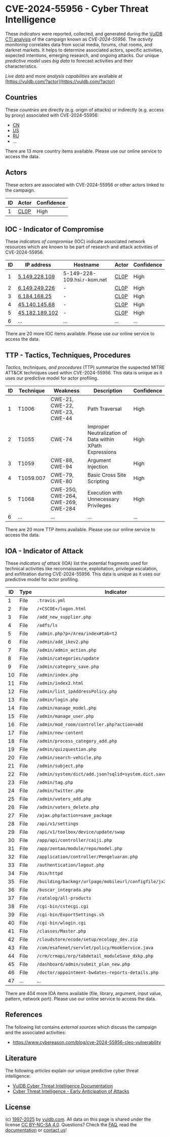 # CVE-2024-55956 - Cyber Threat Intelligence

These _indicators_ were reported, collected, and generated during the [VulDB CTI analysis](https://vuldb.com/?kb.cti) of the campaign known as _CVE-2024-55956_. The _activity monitoring_ correlates data from social media, forums, chat rooms, and darknet markets. It helps to determine associated actors, specific activities, expected intentions, emerging research, and ongoing attacks. Our unique _predictive model_ uses _big data_ to forecast activities and their characteristics.

_Live data_ and more _analysis capabilities_ are available at [https://vuldb.com/?actor](https://vuldb.com/?actor)

## Countries

These _countries_ are directly (e.g. origin of attacks) or indirectly (e.g. access by proxy) associated with CVE-2024-55956:

* [CN](https://vuldb.com/?country.cn)
* [US](https://vuldb.com/?country.us)
* [RU](https://vuldb.com/?country.ru)
* ...

There are 13 more country items available. Please use our online service to access the data.

## Actors

These _actors_ are associated with CVE-2024-55956 or other actors linked to the campaign.

ID | Actor | Confidence
-- | ----- | ----------
1 | [CL0P](https://vuldb.com/?actor.cl0p) | High

## IOC - Indicator of Compromise

These _indicators of compromise_ (IOC) indicate associated network resources which are known to be part of research and attack activities of CVE-2024-55956.

ID | IP address | Hostname | Actor | Confidence
-- | ---------- | -------- | ----- | ----------
1 | [5.149.228.109](https://vuldb.com/?ip.5.149.228.109) | 5-149-228-109.hsi.r-kom.net | [CL0P](https://vuldb.com/?actor.cl0p) | High
2 | [6.149.249.226](https://vuldb.com/?ip.6.149.249.226) | - | [CL0P](https://vuldb.com/?actor.cl0p) | High
3 | [6.184.168.25](https://vuldb.com/?ip.6.184.168.25) | - | [CL0P](https://vuldb.com/?actor.cl0p) | High
4 | [45.140.145.68](https://vuldb.com/?ip.45.140.145.68) | - | [CL0P](https://vuldb.com/?actor.cl0p) | High
5 | [45.182.189.102](https://vuldb.com/?ip.45.182.189.102) | - | [CL0P](https://vuldb.com/?actor.cl0p) | High
6 | ... | ... | ... | ...

There are 20 more IOC items available. Please use our online service to access the data.

## TTP - Tactics, Techniques, Procedures

_Tactics, techniques, and procedures_ (TTP) summarize the suspected MITRE ATT&CK techniques used within CVE-2024-55956. This data is unique as it uses our predictive model for actor profiling.

ID | Technique | Weakness | Description | Confidence
-- | --------- | -------- | ----------- | ----------
1 | T1006 | CWE-21, CWE-22, CWE-23, CWE-44 | Path Traversal | High
2 | T1055 | CWE-74 | Improper Neutralization of Data within XPath Expressions | High
3 | T1059 | CWE-88, CWE-94 | Argument Injection | High
4 | T1059.007 | CWE-79, CWE-80 | Basic Cross Site Scripting | High
5 | T1068 | CWE-250, CWE-264, CWE-269, CWE-284 | Execution with Unnecessary Privileges | High
6 | ... | ... | ... | ...

There are 20 more TTP items available. Please use our online service to access the data.

## IOA - Indicator of Attack

These _indicators of attack_ (IOA) list the potential fragments used for technical activities like reconnaissance, exploitation, privilege escalation, and exfiltration during CVE-2024-55956. This data is unique as it uses our predictive model for actor profiling.

ID | Type | Indicator | Confidence
-- | ---- | --------- | ----------
1 | File | `.travis.yml` | Medium
2 | File | `/+CSCOE+/logon.html` | High
3 | File | `/add_new_supplier.php` | High
4 | File | `/adfs/ls` | Medium
5 | File | `/admin.php?p=/Area/index#tab=t2` | High
6 | File | `/admin/add_ikev2.php` | High
7 | File | `/admin/admin_action.php` | High
8 | File | `/admin/categories/update` | High
9 | File | `/admin/category_save.php` | High
10 | File | `/admin/index.php` | High
11 | File | `/admin/index2.html` | High
12 | File | `/admin/list_ipAddressPolicy.php` | High
13 | File | `/admin/login.php` | High
14 | File | `/admin/manage_model.php` | High
15 | File | `/admin/manage_user.php` | High
16 | File | `/admin/mod_room/controller.php?action=add` | High
17 | File | `/admin/new-content` | High
18 | File | `/admin/process_category_add.php` | High
19 | File | `/admin/quizquestion.php` | High
20 | File | `/admin/search-vehicle.php` | High
21 | File | `/admin/subject.php` | High
22 | File | `/admin/system/dict/add.json?sqlid=system.dict.save` | High
23 | File | `/admin/tag.php` | High
24 | File | `/admin/twitter.php` | High
25 | File | `/admin/voters_add.php` | High
26 | File | `/admin/voters_delete.php` | High
27 | File | `/ajax.php?action=save_package` | High
28 | File | `/api/v1/settings` | High
29 | File | `/api/v1/toolbox/device/update/swap` | High
30 | File | `/app/api/controller/caiji.php` | High
31 | File | `/app/zentao/module/repo/model.php` | High
32 | File | `/application/controller/Pengeluaran.php` | High
33 | File | `/authentication/logout.php` | High
34 | File | `/bin/httpd` | Medium
35 | File | `/building/backmgr/urlpage/mobileurl/configfile/jx2_config.ini` | High
36 | File | `/buscar_integrada.php` | High
37 | File | `/catalog/all-products` | High
38 | File | `/cgi-bin/cstecgi.cgi` | High
39 | File | `/cgi-bin/ExportSettings.sh` | High
40 | File | `/cgi-bin/wlogin.cgi` | High
41 | File | `/classes/Master.php` | High
42 | File | `/cloudstore/ecode/setup/ecology_dev.zip` | High
43 | File | `/com/esafenet/servlet/policy/HookService.java` | High
44 | File | `/crm/crmapi/erp/tabdetail_moduleSave_dxkp.php` | High
45 | File | `/dashboard/admin/submit_plan_new.php` | High
46 | File | `/doctor/appointment-bwdates-reports-details.php` | High
47 | ... | ... | ...

There are 404 more IOA items available (file, library, argument, input value, pattern, network port). Please use our online service to access the data.

## References

The following list contains _external sources_ which discuss the campaign and the associated activities:

* https://www.cybereason.com/blog/cve-2024-55956-cleo-vulnerability

## Literature

The following _articles_ explain our unique predictive cyber threat intelligence:

* [VulDB Cyber Threat Intelligence Documentation](https://vuldb.com/?kb.cti)
* [Cyber Threat Intelligence - Early Anticipation of Attacks](https://www.scip.ch/en/?labs.20201022)

## License

(c) [1997-2025](https://vuldb.com/?kb.changelog) by [vuldb.com](https://vuldb.com/?kb.about). All data on this page is shared under the license [CC BY-NC-SA 4.0](https://creativecommons.org/licenses/by-nc-sa/4.0/). Questions? Check the [FAQ](https://vuldb.com/?kb.faq), read the [documentation](https://vuldb.com/?kb) or [contact us](https://vuldb.com/?contact)!
